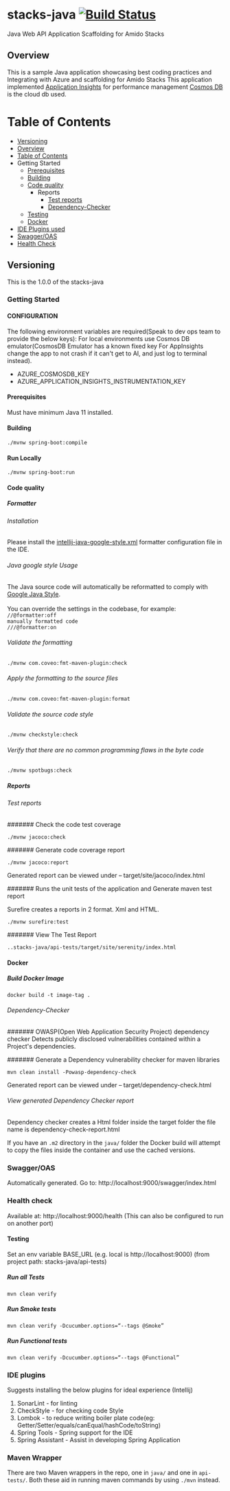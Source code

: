 # stacks-java [![Build Status](https://dev.azure.com/amido-dev/Amido-Stacks/_apis/build/status/amido-stacks-java-springboot-aks?branchName=master)](https://dev.azure.com/amido-dev/Amido-Stacks/_build/latest?definitionId=101&branchName=master)
Java Web API Application Scaffolding for Amido Stacks

## Overview
This is a sample Java application showcasing
best coding practices and Integrating with Azure and scaffolding for Amido Stacks
This application implemented [Application Insights](https://docs.microsoft.com/en-us/azure/azure-monitor/app/app-insights-overview) for performance management
[Cosmos DB](https://docs.microsoft.com/en-us/azure/cosmos-db/introduction) is the cloud db used. 


# Table of Contents

 - [Versioning](#versioning)
 - [Overview](#overview)
 - [Table of Contents](#table-of-contents)
 - Getting Started
   - [Prerequisites](#prerequisites)
   - [Building](#building)
   - [Code quality](#code-quality)
        - Reports
            - [Test reports](#test-reports)
            - [Dependency-Checker](#dependency-check)
   - [Testing](#testing)
   - [Docker](#docker)
 - [IDE Plugins used](#ide-plugins-used)
 - [Swagger/OAS](#swagger-oas) 
 - [Health Check](#health-check)

## Versioning

This is the 1.0.0 of the stacks-java

### Getting Started

#### CONFIGURATION

The following environment variables are required(Speak to dev ops team to provide the below keys):
For local environments use Cosmos DB emulator(CosmosDB Emulator has a known fixed key
For AppInsights change the app to not crash if it can't get to AI, and just log to terminal instead).

- AZURE_COSMOSDB_KEY
- AZURE_APPLICATION_INSIGHTS_INSTRUMENTATION_KEY

#### Prerequisites

Must have minimum Java 11 installed. 

#### Building
```
./mvnw spring-boot:compile
```

#### Run Locally
```
./mvnw spring-boot:run
```

#### Code quality

##### Formatter

###### Installation
Please install the [intellij-java-google-style.xml](../tools/formatter/intellij-java-google-style.xml) formatter configuration file in the IDE.

###### Java google style Usage
The Java source code will automatically be reformatted to comply with [Google Java Style](https://google.github.io/styleguide/javaguide.html). <br /><br />
You can override the settings in the codebase, for example:<br />
```//@formatter:off```<br />
```manually formatted code```<br />
```///@formatter:on```<br />

###### Validate the formatting
```
./mvnw com.coveo:fmt-maven-plugin:check
```

###### Apply the formatting to the source files
```
./mvnw com.coveo:fmt-maven-plugin:format
```

###### Validate the source code style
```
./mvnw checkstyle:check
```

###### Verify that there are no common programming flaws in the byte code
```
./mvnw spotbugs:check
```

##### Reports

###### Test reports

####### Check the code test coverage
```
./mvnw jacoco:check
```

####### Generate code coverage report
```
./mvnw jacoco:report
```

Generated report can be viewed under – target/site/jacoco/index.html
 
####### Runs the unit tests of the application and Generate maven test report
 
Surefire creates a reports in 2 format. Xml and HTML.
 ```
 ./mvnw surefire:test
 ```
 
####### View The Test Report
```
..stacks-java/api-tests/target/site/serenity/index.html
```
 
#### Docker
 
##### Build Docker Image
```
docker build -t image-tag .
```

###### Dependency-Checker

####### OWASP(Open Web Application Security Project) dependency checker 
Detects publicly disclosed vulnerabilities contained within a Project's 
dependencies.

####### Generate a Dependency vulnerability checker for maven libraries
```
mvn clean install -Powasp-dependency-check
```

Generated report can be viewed under – target/dependency-check.html

###### View generated Dependency Checker report
Dependency checker creates a Html folder inside the target folder 
the file name is dependency-check-report.html

If you have an `.m2` directory in the `java/` folder the Docker build will
attempt to copy the files inside the container and use the cached versions.

### Swagger/OAS

Automatically generated. Go to: http://localhost:9000/swagger/index.html

### Health check

Available at: http://localhost:9000/health
(This can also be configured to run on another port)

#### Testing

Set an env variable BASE_URL (e.g. local is http://localhost:9000) 
(from project path: stacks-java/api-tests)

##### Run all Tests
```
mvn clean verify
```

##### Run Smoke tests
```
mvn clean verify -Dcucumber.options=“--tags @Smoke”
```

##### Run Functional tests
```
mvn clean verify -Dcucumber.options=“--tags @Functional”
```
 
### IDE plugins
 
Suggests installing the below plugins for ideal experience (Intellij)
1. SonarLint - for linting
2. CheckStyle - for checking code Style
3. Lombok - to reduce writing boiler plate code(eg: Getter/Setter/equals/canEqual/hashCode/toString)
4. Spring Tools - Spring support for the IDE
5. Spring Assistant - Assist in developing Spring Application

### Maven Wrapper

There are two Maven wrappers in the repo, one in `java/` and one in `api-tests/`.
Both these aid in running maven commands by using `./mvn` instead.
